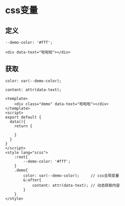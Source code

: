 # css变量

## 定义
`--demo-color: '#fff';`

`<div data-text="啦啦啦"></div>`

## 获取

`color: var(--demo-color);`

`content: attr(data-text);`


```vue
<template>
    <div class="demo" data-text="啦啦啦"></div>
</template>
<script>
export default {
  data(){
    return {
        
    }
  }
}
</script>
<style lang="scss">
    :root{
        --demo-color: '#fff';
    }
    .demo{
        color: var(--demo-color);     // css全局变量
        &:after{
            content: attr(data-text); // 动态获取内容    
        }
    }
</style>
```